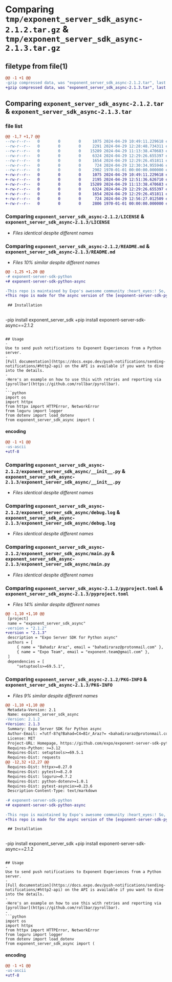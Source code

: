 # Comparing `tmp/exponent_server_sdk_async-2.1.2.tar.gz` & `tmp/exponent_server_sdk_async-2.1.3.tar.gz`

## filetype from file(1)

```diff
@@ -1 +1 @@
-gzip compressed data, was "exponent_server_sdk_async-2.1.2.tar", last modified: Mon Apr 29 12:30:34 2024, max compression
+gzip compressed data, was "exponent_server_sdk_async-2.1.3.tar", last modified: Mon Apr 29 12:56:27 2024, max compression
```

## Comparing `exponent_server_sdk_async-2.1.2.tar` & `exponent_server_sdk_async-2.1.3.tar`

### file list

```diff
@@ -1,7 +1,7 @@
--rw-r--r--   0        0        0     1075 2024-04-29 10:49:11.229618 exponent_server_sdk_async-2.1.2/LICENSE
--rw-r--r--   0        0        0     2291 2024-04-29 12:28:48.734311 exponent_server_sdk_async-2.1.2/README.md
--rw-r--r--   0        0        0    15289 2024-04-29 11:13:38.470683 exponent_server_sdk_async-2.1.2/exponent_server_sdk_async/__init__.py
--rw-r--r--   0        0        0     6324 2024-04-29 12:29:26.655397 exponent_server_sdk_async-2.1.2/exponent_server_sdk_async/debug.log
--rw-r--r--   0        0        0     1654 2024-04-29 12:29:26.451811 exponent_server_sdk_async-2.1.2/exponent_server_sdk_async/main.py
--rw-r--r--   0        0        0      724 2024-04-29 12:30:34.955946 exponent_server_sdk_async-2.1.2/pyproject.toml
--rw-r--r--   0        0        0     2902 1970-01-01 00:00:00.000000 exponent_server_sdk_async-2.1.2/PKG-INFO
+-rw-r--r--   0        0        0     1075 2024-04-29 10:49:11.229618 exponent_server_sdk_async-2.1.3/LICENSE
+-rw-r--r--   0        0        0     2195 2024-04-29 12:51:36.626710 exponent_server_sdk_async-2.1.3/README.md
+-rw-r--r--   0        0        0    15289 2024-04-29 11:13:38.470683 exponent_server_sdk_async-2.1.3/exponent_server_sdk_async/__init__.py
+-rw-r--r--   0        0        0     6324 2024-04-29 12:29:26.655397 exponent_server_sdk_async-2.1.3/exponent_server_sdk_async/debug.log
+-rw-r--r--   0        0        0     1654 2024-04-29 12:29:26.451811 exponent_server_sdk_async-2.1.3/exponent_server_sdk_async/main.py
+-rw-r--r--   0        0        0      724 2024-04-29 12:56:27.012509 exponent_server_sdk_async-2.1.3/pyproject.toml
+-rw-r--r--   0        0        0     2806 1970-01-01 00:00:00.000000 exponent_server_sdk_async-2.1.3/PKG-INFO
```

### Comparing `exponent_server_sdk_async-2.1.2/LICENSE` & `exponent_server_sdk_async-2.1.3/LICENSE`

 * *Files identical despite different names*

### Comparing `exponent_server_sdk_async-2.1.2/README.md` & `exponent_server_sdk_async-2.1.3/README.md`

 * *Files 10% similar despite different names*

```diff
@@ -1,25 +1,20 @@
-# exponent-server-sdk-python
+# exponent-server-sdk-python-async
 
-This repo is maintained by Expo's awesome community :heart_eyes:! So, if you have problems with the code in this repository, please feel free to open an issue, and make a PR. Thanks!
+This repo is made for the async version of the [exponent-server-sdk-python](https://github.com/expo-community/expo-server-sdk-python) made by [Bahadır Araz](https://github.com/bahadiraraz).
 
 ## Installation
 
 ```
-pip install exponent_server_sdk
+pip install exponent-server-sdk-async==2.1.2
 ```
 
 ## Usage
-
 Use to send push notifications to Exponent Experiences from a Python server.
-
 [Full documentation](https://docs.expo.dev/push-notifications/sending-notifications/#http2-api) on the API is available if you want to dive into the details.
-
-Here's an example on how to use this with retries and reporting via [pyrollbar](https://github.com/rollbar/pyrollbar).
-
 ```python
 import os
 import httpx
 from httpx import HTTPError, NetworkError
 from loguru import logger
 from dotenv import load_dotenv
 from exponent_server_sdk_async import (
```

#### encoding

```diff
@@ -1 +1 @@
-us-ascii
+utf-8
```

### Comparing `exponent_server_sdk_async-2.1.2/exponent_server_sdk_async/__init__.py` & `exponent_server_sdk_async-2.1.3/exponent_server_sdk_async/__init__.py`

 * *Files identical despite different names*

### Comparing `exponent_server_sdk_async-2.1.2/exponent_server_sdk_async/debug.log` & `exponent_server_sdk_async-2.1.3/exponent_server_sdk_async/debug.log`

 * *Files identical despite different names*

### Comparing `exponent_server_sdk_async-2.1.2/exponent_server_sdk_async/main.py` & `exponent_server_sdk_async-2.1.3/exponent_server_sdk_async/main.py`

 * *Files identical despite different names*

### Comparing `exponent_server_sdk_async-2.1.2/pyproject.toml` & `exponent_server_sdk_async-2.1.3/pyproject.toml`

 * *Files 14% similar despite different names*

```diff
@@ -1,10 +1,10 @@
 [project]
 name = "exponent_server_sdk_async"
-version = "2.1.2"
+version = "2.1.3"
 description = "Expo Server SDK for Python async"
 authors = [
     { name = "Bahadır Araz", email = "bahadiraraz@protonmail.com" },
     { name = "Expo Team", email = "exponent.team@gmail.com" },
 ]
 dependencies = [
     "setuptools>=69.5.1",
```

### Comparing `exponent_server_sdk_async-2.1.2/PKG-INFO` & `exponent_server_sdk_async-2.1.3/PKG-INFO`

 * *Files 9% similar despite different names*

```diff
@@ -1,10 +1,10 @@
 Metadata-Version: 2.1
 Name: exponent_server_sdk_async
-Version: 2.1.2
+Version: 2.1.3
 Summary: Expo Server SDK for Python async
 Author-Email: =?utf-8?q?Bahad=C4=B1r_Araz?= <bahadiraraz@protonmail.com>, Expo Team <exponent.team@gmail.com>
 License: MIT
 Project-URL: Homepage, https://github.com/expo/exponent-server-sdk-python
 Requires-Python: >=3.12
 Requires-Dist: setuptools>=69.5.1
 Requires-Dist: requests
@@ -12,32 +12,27 @@
 Requires-Dist: httpx>=0.27.0
 Requires-Dist: pytest>=8.2.0
 Requires-Dist: loguru>=0.7.2
 Requires-Dist: python-dotenv>=1.0.1
 Requires-Dist: pytest-asyncio>=0.23.6
 Description-Content-Type: text/markdown
 
-# exponent-server-sdk-python
+# exponent-server-sdk-python-async
 
-This repo is maintained by Expo's awesome community :heart_eyes:! So, if you have problems with the code in this repository, please feel free to open an issue, and make a PR. Thanks!
+This repo is made for the async version of the [exponent-server-sdk-python](https://github.com/expo-community/expo-server-sdk-python) made by [Bahadır Araz](https://github.com/bahadiraraz).
 
 ## Installation
 
 ```
-pip install exponent_server_sdk
+pip install exponent-server-sdk-async==2.1.2
 ```
 
 ## Usage
-
 Use to send push notifications to Exponent Experiences from a Python server.
-
 [Full documentation](https://docs.expo.dev/push-notifications/sending-notifications/#http2-api) on the API is available if you want to dive into the details.
-
-Here's an example on how to use this with retries and reporting via [pyrollbar](https://github.com/rollbar/pyrollbar).
-
 ```python
 import os
 import httpx
 from httpx import HTTPError, NetworkError
 from loguru import logger
 from dotenv import load_dotenv
 from exponent_server_sdk_async import (
```

#### encoding

```diff
@@ -1 +1 @@
-us-ascii
+utf-8
```

